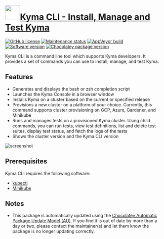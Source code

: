 # [<img src="https://cdn.jsdelivr.net/gh/dgalbraith/chocolatey-packages@ed7c4cc026f0f3a9f578dddea34adee6e38e45f0/icons/kyma-cli.png" width="48" height="48"/>Kyma CLI - Install, Manage and Test Kyma](<https://chocolatey.org/packages/kyma-cli>)

[![GitHub license](https://img.shields.io/github/license/kyma-project/kyma-cli)](https://github.com/kyma-project/cli/blob/master/LICENCE/)
[![Maintenance status](https://img.shields.io/badge/maintained%3F-yes-green.svg)](https://github.com/dgalbraith/chocolatey-packages/graphs/commit-activity)
[![AppVeyor build](https://img.shields.io/appveyor/ci/dgalbraith/chocolatey-packages)](https://ci.appveyor.com/project/dgalbraith/chocolatey-packages)
[![Software version](https://img.shields.io/badge/version-1.18.0-blue)](https://github.com/kyma-project/cli/releases/tags/1.18.0)
[![Chocolatey package version](https://img.shields.io/chocolatey/v/kyma-cli?label=Chocolatey)](https://chocolatey.org/packages/kyma-cli)

Kyma CLI is a command line tool which supports Kyma developers. It provides a set of commands you can use to install, manage, and test Kyma.

## Features

* Generates and displays the bash or zsh completion script
* Launches the Kyma Console in a browser window
* Installs Kyma on a cluster based on the current or specified release
* Provisions a new cluster on a platform of your choice. Currently, this command supports cluster provisioning on GCP, Azure, Gardener, and Minikube
* Runs and manages tests on a provisioned Kyma cluster. Using child commands, you can run tests, view test definitions, list and delete test suites, display test status, and fetch the logs of the tests
* Shows the cluster version and the Kyma CLI version

![screenshot](https://cdn.jsdelivr.net/gh/dgalbraith/chocolatey-packages@ed7c4cc026f0f3a9f578dddea34adee6e38e45f0/automatic/kyma-cli/screenshot.png)

## Prerequisites

Kyma CLI requires the following software:

* [kubectl](https://github.com/kubernetes/kubectl)
* [Minikube](https://www.chocolatey.org/packages/Minikube)

## Notes

* This package is automatically updated using the [Chocolatey Automatic Package Update Model (AU)](https://github.com/majkinetor/au/blob/master/README.md).
  If you find it is out of date by more than a day or two, please contact the maintainer(s) and let them know the package is no longer updating correctly.

